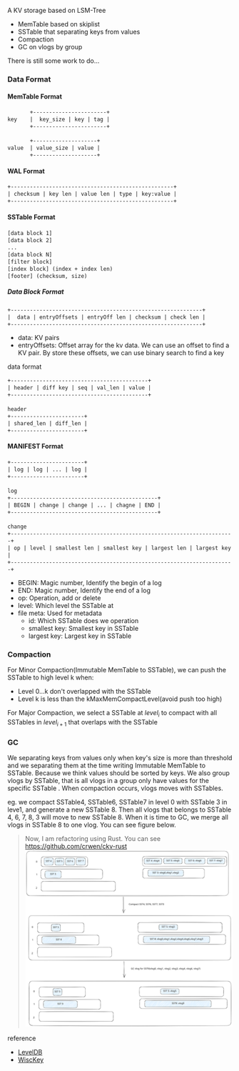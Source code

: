 A KV storage based on LSM-Tree
- MemTable based on skiplist
- SSTable that separating keys from values
- Compaction
- GC on vlogs by group


There is still some work to do...

### Data Format

#### MemTable Format

```
       +-----------------------+    
key    |  key_size | key | tag |
       +-----------------------+

       +--------------------+
value  | value_size | value |
       +--------------------+
```

#### WAL Format
```
+---------------------------------------------------+
| checksum | key len | value len | type | key:value |
+---------------------------------------------------+
```


#### SSTable Format

```
[data block 1]
[data block 2]
...
[data block N]
[filter block]
[index block] (index + index len)
[footer] (checksum, size)
```


##### Data Block Format

```
+------------------------------------------------------------+
|  data | entryOffsets | entryOff len | checksum | check len |
+------------------------------------------------------------+
```
- data: KV pairs
- entryOffsets: Offset array for the kv data. We can use an offset to find a KV pair. By store these offsets, we can use binary search to find a key

data format
```
+-------------------------------------------+
| header | diff key | seq | val_len | value |
+-------------------------------------------+

header
+-----------------------+
| shared_len | diff_len |
+-----------------------+
```

#### MANIFEST Format
```
+-----------------------+
| log | log | ... | log |
+-----------------------+

log
+----------------------------------------------+
| BEGIN | change | change | ... | chagne | END |
+----------------------------------------------+

change
+----------------------------------------------------------------------+
| op | level | smallest len | smallest key | largest len | largest key |
+----------------------------------------------------------------------+
```
- BEGIN: Magic number, Identify the begin of a log
- END: Magic number, Identify the end of a log
- op: Operation, add or delete
- level: Which level the SSTable at
- file meta: Used for metadata
  - id: Which SSTable does we operation
  - smallest key: Smallest key in SSTable
  - largest key: Largest key in SSTable

### Compaction

For Minor Compaction(Immutable MemTable to SSTable), we can push the SSTable to high level k when:
- Level 0...k don't overlapped with the SSTable
- Level k is less than the kMaxMemCompactLevel(avoid push too high)

For Major Compaction, we select a SSTable at $level_{i}$ to compact with all SSTables in $level_{i+1}$ that overlaps with the SSTable

### GC

We separating keys from values only when key's size is more than threshold and we separating them at the time writing Immutable MemTable to SSTable. Because we think values should be sorted by keys. We also group vlogs by SSTable, that is all vlogs in a group only have values for the specific SSTable . When compaction occurs, vlogs moves with SSTables.

eg. we compact SSTable4, SSTable6, SSTable7 in level 0 with SSTable 3 in leve1, and generate a new SSTable 8. Then all vlogs that belongs to SSTable 4, 6, 7, 8, 3 will move to new SSTable 8. When it is time to GC, we merge all vlogs in SSTable 8 to one vlog. You can see figure below.

> Now, I am refactoring using Rust. You can see https://github.com/crwen/ckv-rust
![](./doc/img/gc.svg)

reference
- [LevelDB](https://github.com/google/leveldb)
- [WiscKey](https://www.usenix.org/conference/fast16/technical-sessions/presentation/lu)
